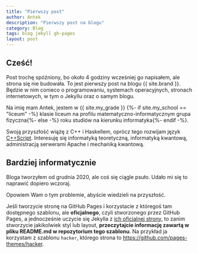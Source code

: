 ```yaml
---
title: "Pierwszy post"
author: Antek
description: "Pierwszy post na blogu"
category: Blog
tags: blog jekyll gh-pages
layout: post
---
```


## Cześć!
Post trochę spóźniony, bo około 4 godziny wcześniej go napisałem, ale strona się nie budowała. To jest pierwszy post na blogu {{ site.brand }}. Będzie w nim conieco o programowaniu, systemach operacyjnych, stronach internetowych, w tym o Jekyllu oraz o samym blogu.

<!--excerpt-->

Na imię mam Antek, jestem w {{ site.my_grade }} {%- if site.my_school == "liceum" -%} klasie liceum na profilu matematyczno-informatycznym grupa fizyczna{%- else -%} roku studiów na kierunku informatyka{%- endif -%}.

Swoją przyszłość wiążę z C++ i Haskellem, oprócz tego rozwijam język [C++Script](https://github.com/cpp-script-lang). Interesuję się informatyką teoretyczną, informatyką kwantową, administracją serwerami Apache i mechaniką kwantową.

## Bardziej informatycznie
Bloga tworzyłem od grudnia 2020, ale coś się ciągle psuło. Udało mi się to naprawić dopiero wczoraj.

Opowiem Wam o tym problemie, abyście wiedzieli na przyszłość.

Jeśli tworzycie stronę na GitHub Pages i korzystacie z któregoś tam dostępnego szablonu, ale **oficjalnego**, czyli stworzonego przez GitHub Pages, a jednocześnie uczycie się Jekylla z [ich oficjalnej strony](https://jekyllrb.com), to zanim stworzycie jakikolwiek styl lub layout, **przeczytajcie informację zawartą w pliku README.md w repozytorium tego szablonu**. Na przykład ja korzystam z szablonu `hacker`, którego strona to https://github.com/pages-themes/hacker.